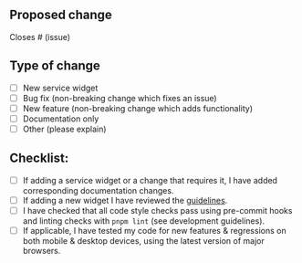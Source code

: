## Proposed change

<!--
Please include a summary of the change. Screenshots and / or videos can also be helpful if appropriate.

*** Please see the development guidelines for new widgets: https://gethomepage.dev/latest/more/development/#service-widget-guidelines
*** If you do not follow these guidelines your PR will likely be closed without review.

New service widgets should include example(s) of relevant relevant API output as well updates to the docs for the new widget.
-->

Closes # (issue)

## Type of change

<!--
What type of change does your PR introduce to Homepage?
-->

- [ ] New service widget
- [ ] Bug fix (non-breaking change which fixes an issue)
- [ ] New feature (non-breaking change which adds functionality)
- [ ] Documentation only
- [ ] Other (please explain)

## Checklist:

- [ ] If adding a service widget or a change that requires it, I have added corresponding documentation changes.
- [ ] If adding a new widget I have reviewed the [guidelines](https://gethomepage.dev/latest/more/development/#service-widget-guidelines).
- [ ] I have checked that all code style checks pass using pre-commit hooks and linting checks with `pnpm lint` (see development guidelines).
- [ ] If applicable, I have tested my code for new features & regressions on both mobile & desktop devices, using the latest version of major browsers.
